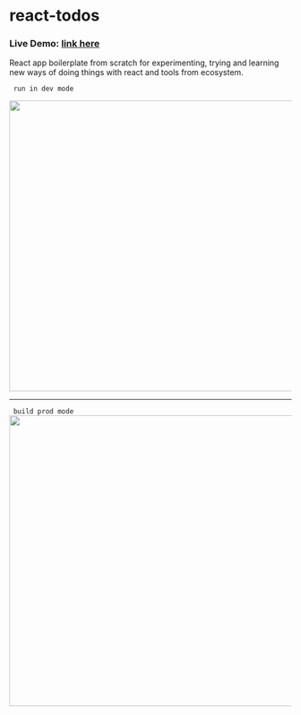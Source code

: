 # react-todos

<p>
    <h3>Live Demo: <a href="https://volosincu.github.io/react-todos">link here</a></h3>
</p>

<p>React app boilerplate from scratch for experimenting, trying and learning new ways of doing things with react and tools from ecosystem. </p>



<code> run in dev mode </code>
<br />
<div>
<a href="https://asciinema.org/a/vbus18ILg6sxsXg1FhHCgWXt1" target="_blank">
    <img height="520px" width="600px" src="https://asciinema.org/a/vbus18ILg6sxsXg1FhHCgWXt1.svg" />
</a>
</div>
<hr />
<code> build prod mode </code>
<br />
<div>
<a href="https://asciinema.org/a/242308" target="_blank">
    <img  height="520px" width="600px"  src="https://asciinema.org/a/242308.svg" />
</a>
</div
<br/>
